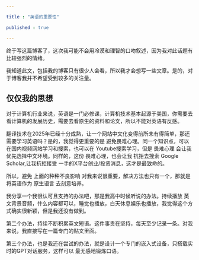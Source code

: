 ```yaml
---

title : "英语的重要性"

published : true

---
```


终于写这篇博客了，这次我可能不会用冷漠和理智的口吻叙述，因为我对此话题有比较强烈的情绪。

我知道此文，包括我的博客只有很少人会看，所以我才会想写一些文章。是的，对于博客我并不希望受到较多的关注量。

## 仅仅我的思想

对于计算机行业来说，英语是一门必修课，计算机技术基本起源于美国，你需要去看计算机的发展历史，需要去看原生的资料和论文，所以不能对英语有反感。

翻译技术在2025年已经十分成熟，让一个网站中文化变得前所未有得简单，那还需要学习英语吗？是的，我觉得更重要的是 避免畏难心理。同一个知识点，可以在国内视频网站学习和搜索，也可以在 Youtube搜索学习，但是 畏难心理 会让我优先选择中文环境。同样的，这份 畏难心理，也会让我 抗拒去搜索 Google Scholar,让我抗拒接受 一手的X平台创业/投资消息，这才是最致命的。

所以，避免 上面的种种不良影响 对我来说很重要，解决方法也只有一个，那就是将英语作为 原生语言 去刻意培养。

我分享一个我很认可且支持的办法吧，那是我高中时候听说的办法。持续播放 英文背景音频，什么内容都可以，睡觉也播放，白天休息娱乐也播放，我觉得这个方式确实很新颖，但是我还没有做到。

第二个办法，持续不断积累英文短语。这件事贵在坚持，每天至少记录一条。对我来说，我直接写在一篇专门的贴文里面。

第三个办法，也是我还在尝试的办法，就是设计一个专门的嵌入式设备，只搭载实时的GPT对话服务，这样可以 最无感地锻炼口语。

